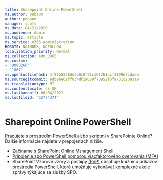 ```yaml
---
title: Sharepoint Online PowerShell
ms.author: pebaum
author: pebaum
manager: scotv
ms.date: 04/21/2020
ms.audience: Admin
ms.topic: article
ms.service: o365-administration
ROBOTS: NOINDEX, NOFOLLOW
localization_priority: Normal
ms.collection: Adm_O365
ms.custom:
- "9000266"
- "1867"
ms.openlocfilehash: 4f8fb5838dd6c0c0f71c16f261acf1109dfcdaea
ms.sourcegitcommit: edb9be61ff8c4df2a600f70952f6fa731c2093a9
ms.translationtype: MT
ms.contentlocale: sk-SK
ms.lasthandoff: 06/04/2021
ms.locfileid: "52774374"
---
```

# <a name="sharepoint-online-powershell"></a>Sharepoint Online PowerShell

Pracujete s prostredím PowerShell alebo skriptmi v SharePointe Online? Ďalšie informácie nájdete v prepojeniach nižšie.
- [Začíname s SharePoint Online Management Shell](/powershell/sharepoint/sharepoint-online/connect-sharepoint-online?view=sharepoint-ps)
- [Pripojenie spo PowerShell pomocou viacfaktorového overovania (MFA)](/powershell/sharepoint/sharepoint-online/connect-sharepoint-online?view=sharepoint-ps#to-connect-with-multifactor-authentication-mfa)
- SharePoint Vzorové vzory a postupy [(PnP)](/powershell/sharepoint/sharepoint-pnp/sharepoint-pnp-cmdlets?view=sharepoint-ps) obsahuje knižnicu príkazov prostredia PowerShell, ktorá umožňuje vykonávať komplexné akcie správy týkajúce sa služby SPO.